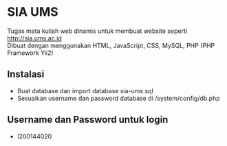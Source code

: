 # SIA UMS
Tugas mata kuliah web dinamis untuk membuat website seperti http://sia.ums.ac.id  
Dibuat dengan menggunakan HTML, JavaScript, CSS, MySQL, PHP (PHP Framework Yii2)

## Instalasi
* Buat database dan import database sia-ums.sql
* Sesuaikan username dan password database di /system/config/db.php

## Username dan Password untuk login
* l200144020
